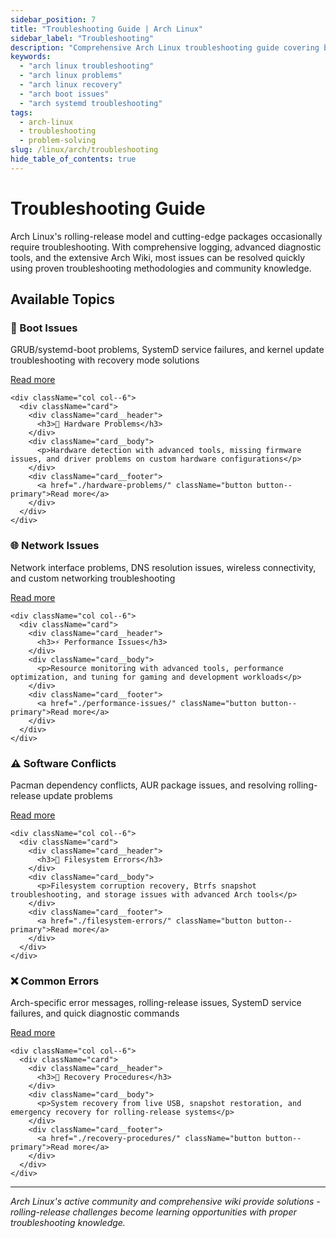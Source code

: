 ```yaml
---
sidebar_position: 7
title: "Troubleshooting Guide | Arch Linux"
sidebar_label: "Troubleshooting"
description: "Comprehensive Arch Linux troubleshooting guide covering boot issues, hardware problems, network issues, performance problems, and recovery procedures."
keywords:
  - "arch linux troubleshooting"
  - "arch linux problems"
  - "arch linux recovery"
  - "arch boot issues"
  - "arch systemd troubleshooting"
tags:
  - arch-linux
  - troubleshooting
  - problem-solving
slug: /linux/arch/troubleshooting
hide_table_of_contents: true
---
```


# Troubleshooting Guide

Arch Linux's rolling-release model and cutting-edge packages occasionally require troubleshooting. With comprehensive logging, advanced diagnostic tools, and the extensive Arch Wiki, most issues can be resolved quickly using proven troubleshooting methodologies and community knowledge.

## Available Topics

<div className="container">
  <div className="row">
    <div className="col col--6">
      <div className="card">
        <div className="card__header">
          <h3>🚫 Boot Issues</h3>
        </div>
        <div className="card__body">
          <p>GRUB/systemd-boot problems, SystemD service failures, and kernel update troubleshooting with recovery mode solutions</p>
        </div>
        <div className="card__footer">
          <a href="./boot-issues/" className="button button--primary">Read more</a>
        </div>
      </div>
    </div>
    
    <div className="col col--6">
      <div className="card">
        <div className="card__header">
          <h3>🔧 Hardware Problems</h3>
        </div>
        <div className="card__body">
          <p>Hardware detection with advanced tools, missing firmware issues, and driver problems on custom hardware configurations</p>
        </div>
        <div className="card__footer">
          <a href="./hardware-problems/" className="button button--primary">Read more</a>
        </div>
      </div>
    </div>
  </div>

  <div className="row">
    <div className="col col--6">
      <div className="card">
        <div className="card__header">
          <h3>🌐 Network Issues</h3>
        </div>
        <div className="card__body">
          <p>Network interface problems, DNS resolution issues, wireless connectivity, and custom networking troubleshooting</p>
        </div>
        <div className="card__footer">
          <a href="./network-issues/" className="button button--primary">Read more</a>
        </div>
      </div>
    </div>
    
    <div className="col col--6">
      <div className="card">
        <div className="card__header">
          <h3>⚡ Performance Issues</h3>
        </div>
        <div className="card__body">
          <p>Resource monitoring with advanced tools, performance optimization, and tuning for gaming and development workloads</p>
        </div>
        <div className="card__footer">
          <a href="./performance-issues/" className="button button--primary">Read more</a>
        </div>
      </div>
    </div>
  </div>

  <div className="row">
    <div className="col col--6">
      <div className="card">
        <div className="card__header">
          <h3>⚠️ Software Conflicts</h3>
        </div>
        <div className="card__body">
          <p>Pacman dependency conflicts, AUR package issues, and resolving rolling-release update problems</p>
        </div>
        <div className="card__footer">
          <a href="./software-conflicts/" className="button button--primary">Read more</a>
        </div>
      </div>
    </div>
    
    <div className="col col--6">
      <div className="card">
        <div className="card__header">
          <h3>💾 Filesystem Errors</h3>
        </div>
        <div className="card__body">
          <p>Filesystem corruption recovery, Btrfs snapshot troubleshooting, and storage issues with advanced Arch tools</p>
        </div>
        <div className="card__footer">
          <a href="./filesystem-errors/" className="button button--primary">Read more</a>
        </div>
      </div>
    </div>
  </div>

  <div className="row">
    <div className="col col--6">
      <div className="card">
        <div className="card__header">
          <h3>❌ Common Errors</h3>
        </div>
        <div className="card__body">
          <p>Arch-specific error messages, rolling-release issues, SystemD service failures, and quick diagnostic commands</p>
        </div>
        <div className="card__footer">
          <a href="./common-errors/" className="button button--primary">Read more</a>
        </div>
      </div>
    </div>
    
    <div className="col col--6">
      <div className="card">
        <div className="card__header">
          <h3>🔄 Recovery Procedures</h3>
        </div>
        <div className="card__body">
          <p>System recovery from live USB, snapshot restoration, and emergency recovery for rolling-release systems</p>
        </div>
        <div className="card__footer">
          <a href="./recovery-procedures/" className="button button--primary">Read more</a>
        </div>
      </div>
    </div>
  </div>
</div>

---

*Arch Linux's active community and comprehensive wiki provide solutions - rolling-release challenges become learning opportunities with proper troubleshooting knowledge.*